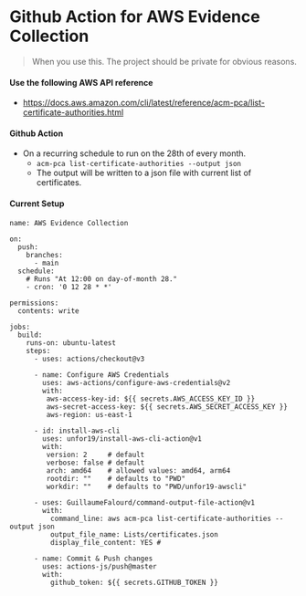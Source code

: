 # Github Action for AWS Evidence Collection

> When you use this. The project should be private for obvious reasons.


#### Use the following  AWS API reference
- https://docs.aws.amazon.com/cli/latest/reference/acm-pca/list-certificate-authorities.html


#### Github Action 
  - On a recurring schedule to run on the 28th of every month.
    - `acm-pca list-certificate-authorities --output json`
    - The output will be written to a json file with current list of certificates.



#### Current Setup

```
name: AWS Evidence Collection

on:
  push:
    branches:
      - main
  schedule:
    # Runs "At 12:00 on day-of-month 28."
    - cron: '0 12 28 * *'

permissions:
  contents: write

jobs:
  build:
    runs-on: ubuntu-latest
    steps:
      - uses: actions/checkout@v3

      - name: Configure AWS Credentials
        uses: aws-actions/configure-aws-credentials@v2
        with:
         aws-access-key-id: ${{ secrets.AWS_ACCESS_KEY_ID }}
         aws-secret-access-key: ${{ secrets.AWS_SECRET_ACCESS_KEY }}
         aws-region: us-east-1
         
      - id: install-aws-cli
        uses: unfor19/install-aws-cli-action@v1
        with:
         version: 2     # default
         verbose: false # default
         arch: amd64    # allowed values: amd64, arm64
         rootdir: ""    # defaults to "PWD"
         workdir: ""    # defaults to "PWD/unfor19-awscli"
          
      - uses: GuillaumeFalourd/command-output-file-action@v1
        with:
          command_line: aws acm-pca list-certificate-authorities --output json
          output_file_name: Lists/certificates.json
          display_file_content: YES #    
      
      - name: Commit & Push changes
        uses: actions-js/push@master
        with:
          github_token: ${{ secrets.GITHUB_TOKEN }}
```

